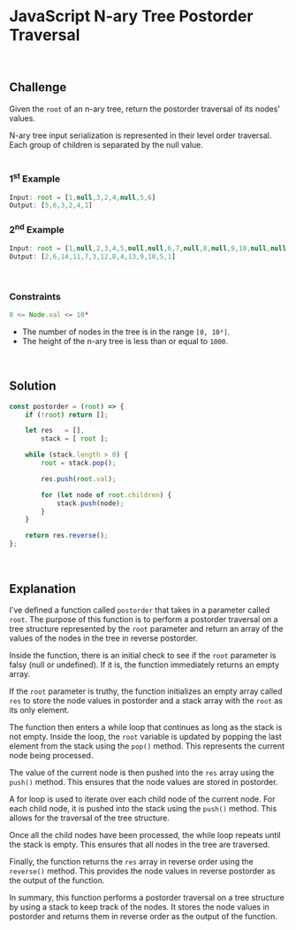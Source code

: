 # JavaScript N-ary Tree Postorder Traversal
<br/>

## Challenge
Given the `root` of an n-ary tree, return the postorder traversal of its nodes' values.

N-ary tree input serialization is represented in their level order traversal. Each group of children is separated by the null value.
<br/>
<br/>

### 1<sup>st</sup> Example

```JavaScript
Input: root = [1,null,3,2,4,null,5,6]
Output: [5,6,3,2,4,1]
```

### 2<sup>nd</sup> Example

```JavaScript
Input: root = [1,null,2,3,4,5,null,null,6,7,null,8,null,9,10,null,null,11,null,12,null,13,null,null,14]
Output: [2,6,14,11,7,3,12,8,4,13,9,10,5,1]
```

<br/>

### Constraints

```JavaScript
0 <= Node.val <= 10⁴
```

- The number of nodes in the tree is in the range `[0, 10⁴]`.
- The height of the n-ary tree is less than or equal to `1000`.

<br/>

## Solution

```JavaScript
const postorder = (root) => {
    if (!root) return [];

    let res   = [],
        stack = [ root ];

    while (stack.length > 0) {
        root = stack.pop();

        res.push(root.val);

        for (let node of root.children) {
            stack.push(node);
        }
    }

    return res.reverse();
};
```

<br/>

## Explanation

I've defined a function called `postorder` that takes in a parameter called `root`. The purpose of this function is to perform a postorder traversal on a tree structure represented by the `root` parameter and return an array of the values of the nodes in the tree in reverse postorder.
<br/>

Inside the function, there is an initial check to see if the `root` parameter is falsy (null or undefined). If it is, the function immediately returns an empty array.
<br/>

If the `root` parameter is truthy, the function initializes an empty array called `res` to store the node values in postorder and a stack array with the `root` as its only element.
<br/>

The function then enters a while loop that continues as long as the stack is not empty. Inside the loop, the `root` variable is updated by popping the last element from the stack using the `pop()` method. This represents the current node being processed.
<br/>

The value of the current node is then pushed into the `res` array using the `push()` method. This ensures that the node values are stored in postorder.
<br/>

A for loop is used to iterate over each child node of the current node. For each child node, it is pushed into the stack using the `push()` method. This allows for the traversal of the tree structure.
<br/>

Once all the child nodes have been processed, the while loop repeats until the stack is empty. This ensures that all nodes in the tree are traversed.
<br/>

Finally, the function returns the `res` array in reverse order using the `reverse()` method. This provides the node values in reverse postorder as the output of the function.
<br/>

In summary, this function performs a postorder traversal on a tree structure by using a stack to keep track of the nodes. It stores the node values in postorder and returns them in reverse order as the output of the function.
<br/>
<br/>